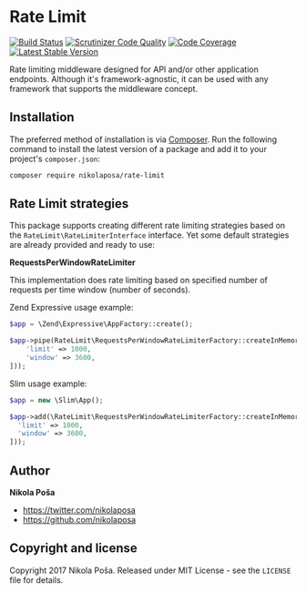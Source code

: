 # Rate Limit

[![Build Status](https://travis-ci.org/nikolaposa/rate-limit.svg?branch=master)](https://travis-ci.org/nikolaposa/rate-limit)
[![Scrutinizer Code Quality](https://scrutinizer-ci.com/g/nikolaposa/rate-limit/badges/quality-score.png?b=master)](https://scrutinizer-ci.com/g/nikolaposa/rate-limit/?branch=master)
[![Code Coverage](https://scrutinizer-ci.com/g/nikolaposa/rate-limit/badges/coverage.png?b=master)](https://scrutinizer-ci.com/g/nikolaposa/rate-limit/?branch=master)
[![Latest Stable Version](https://poser.pugx.org/nikolaposa/rate-limit/v/stable)](https://packagist.org/packages/nikolaposa/rate-limit)

Rate limiting middleware designed for API and/or other application endpoints. Although it's framework-agnostic, it can be used with any framework that supports the middleware concept.

## Installation

The preferred method of installation is via [Composer](http://getcomposer.org/). Run the following
command to install the latest version of a package and add it to your project's `composer.json`:

```bash
composer require nikolaposa/rate-limit
```

## Rate Limit strategies

This package supports creating different rate limiting strategies based on the `RateLimit\RateLimiterInterface` interface. Yet some default strategies are already provided and ready to use:

**RequestsPerWindowRateLimiter**

This implementation does rate limiting based on specified number of requests per time window (number of seconds).

Zend Expressive usage example:

```php
$app = \Zend\Expressive\AppFactory::create();

$app->pipe(RateLimit\RequestsPerWindowRateLimiterFactory::createInMemoryRateLimiter([
    'limit' => 1000,
    'window' => 3600,
]));
```

Slim usage example:

```php
$app = new \Slim\App();

$app->add(\RateLimit\RequestsPerWindowRateLimiterFactory::createInMemoryRateLimiter([
  'limit' => 1000,
  'window' => 3600,
]));
```

## Author

**Nikola Poša**

* https://twitter.com/nikolaposa
* https://github.com/nikolaposa

## Copyright and license

Copyright 2017 Nikola Poša. Released under MIT License - see the `LICENSE` file for details.
